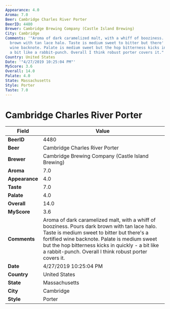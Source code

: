 ```yaml
---
Appearance: 4.0
Aroma: 7.0
Beer: Cambridge Charles River Porter
BeerID: 4480
Brewer: Cambridge Brewing Company (Castle Island Brewing)
City: Cambridge
Comments: '"Aroma of dark caramelized malt, with a whiff of booziness. Pours dark
  brown with tan lace halo. Taste is medium sweet to bitter but there''s a fortified
  wine backnote. Palate is medium sweet but the hop bitterness kicks in quickly -
  a bit like a rabbit-punch. Overall I think robust porter covers it."'
Country: United States
Date: '"4/27/2019 10:25:04 PM"'
MyScore: 3.6
Overall: 14.0
Palate: 4.0
State: Massachusetts
Style: Porter
Taste: 7.0
---
```


# Cambridge Charles River Porter

| Field         | Value |
|---------------|-------|
| **BeerID** | 4480 |
| **Beer** | Cambridge Charles River Porter |
| **Brewer** | Cambridge Brewing Company (Castle Island Brewing) |
| **Aroma** | 7.0 |
| **Appearance** | 4.0 |
| **Taste** | 7.0 |
| **Palate** | 4.0 |
| **Overall** | 14.0 |
| **MyScore** | 3.6 |
| **Comments** | Aroma of dark caramelized malt, with a whiff of booziness. Pours dark brown with tan lace halo. Taste is medium sweet to bitter but there's a fortified wine backnote. Palate is medium sweet but the hop bitterness kicks in quickly - a bit like a rabbit-punch. Overall I think robust porter covers it. |
| **Date** | 4/27/2019 10:25:04 PM |
| **Country** | United States |
| **State** | Massachusetts |
| **City** | Cambridge |
| **Style** | Porter |
